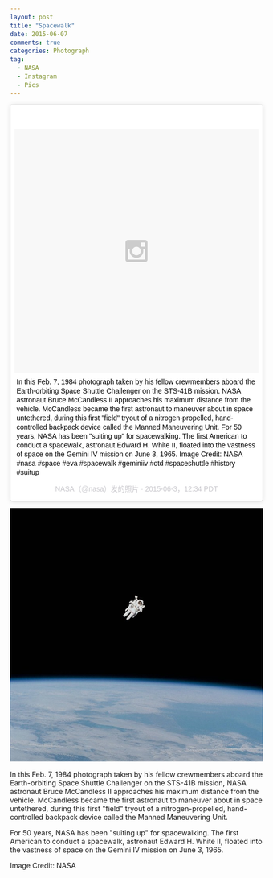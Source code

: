 ```yaml
---
layout: post
title: "Spacewalk"
date: 2015-06-07
comments: true
categories: Photograph
tag: 
  - NASA
  - Instagram
  - Pics
---
```

<blockquote class="instagram-media" data-instgrm-captioned data-instgrm-version="4" style=" background:#FFF; border:0; border-radius:3px; box-shadow:0 0 1px 0 rgba(0,0,0,0.5),0 1px 10px 0 rgba(0,0,0,0.15); margin: 1px; max-width:658px; padding:0; width:99.375%; width:-webkit-calc(100% - 2px); width:calc(100% - 2px);"><div style="padding:8px;"> <div style=" background:#F8F8F8; line-height:0; margin-top:40px; padding:50% 0; text-align:center; width:100%;"> <div style=" background:url(data:image/png;base64,iVBORw0KGgoAAAANSUhEUgAAACwAAAAsCAMAAAApWqozAAAAGFBMVEUiIiI9PT0eHh4gIB4hIBkcHBwcHBwcHBydr+JQAAAACHRSTlMABA4YHyQsM5jtaMwAAADfSURBVDjL7ZVBEgMhCAQBAf//42xcNbpAqakcM0ftUmFAAIBE81IqBJdS3lS6zs3bIpB9WED3YYXFPmHRfT8sgyrCP1x8uEUxLMzNWElFOYCV6mHWWwMzdPEKHlhLw7NWJqkHc4uIZphavDzA2JPzUDsBZziNae2S6owH8xPmX8G7zzgKEOPUoYHvGz1TBCxMkd3kwNVbU0gKHkx+iZILf77IofhrY1nYFnB/lQPb79drWOyJVa/DAvg9B/rLB4cC+Nqgdz/TvBbBnr6GBReqn/nRmDgaQEej7WhonozjF+Y2I/fZou/qAAAAAElFTkSuQmCC); display:block; height:44px; margin:0 auto -44px; position:relative; top:-22px; width:44px;"></div></div> <p style=" margin:8px 0 0 0; padding:0 4px;"> <a href="https://instagram.com/p/3epnc5oaAt/" style=" color:#000; font-family:Arial,sans-serif; font-size:14px; font-style:normal; font-weight:normal; line-height:17px; text-decoration:none; word-wrap:break-word;" target="_top">In this Feb. 7, 1984 photograph taken by his fellow crewmembers aboard the Earth-orbiting Space Shuttle Challenger on the STS-41B mission, NASA astronaut Bruce McCandless II approaches his maximum distance from the vehicle. McCandless became the first astronaut to maneuver about in space untethered, during this first &#34;field&#34; tryout of a nitrogen-propelled, hand-controlled backpack device called the Manned Maneuvering Unit. For 50 years, NASA has been &#34;suiting up&#34; for spacewalking. The first American to conduct a spacewalk, astronaut Edward H. White II, floated into the vastness of space on the Gemini IV mission on June 3, 1965.  Image Credit: NASA #nasa #space #eva #spacewalk #geminiiv #otd #spaceshuttle #history #suitup</a></p> <p style=" color:#c9c8cd; font-family:Arial,sans-serif; font-size:14px; line-height:17px; margin-bottom:0; margin-top:8px; overflow:hidden; padding:8px 0 7px; text-align:center; text-overflow:ellipsis; white-space:nowrap;">NASA（@nasa）发的照片 · <time style=" font-family:Arial,sans-serif; font-size:14px; line-height:17px;" datetime="2015-06-03T19:34:34+00:00">2015-06-3，12:34 PDT</time></p></div></blockquote>
<script async defer src="//platform.instagram.com/en_US/embeds.js"></script>

[![](/assets/images/2015-06-07/IMG_nasa1.JPG)](https://instagram.com/p/3epnc5oaAt/?taken-by=nasa)

In this Feb. 7, 1984 photograph taken by his fellow crewmembers aboard the Earth-orbiting Space Shuttle Challenger on the STS-41B mission, NASA astronaut Bruce McCandless II approaches his maximum distance from the vehicle. McCandless became the first astronaut to maneuver about in space untethered, during this first "field" tryout of a nitrogen-propelled, hand-controlled backpack device called the Manned Maneuvering Unit.

For 50 years, NASA has been "suiting up" for spacewalking. The first American to conduct a spacewalk, astronaut Edward H. White II, floated into the vastness of space on the Gemini IV mission on June 3, 1965. 

Image Credit: NASA
